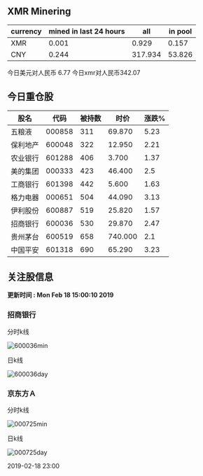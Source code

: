 ## XMR Minering

|currency|mined in last 24 hours|all|in pool|
|---|---|---|---|
|XMR|0.001|0.929|0.157|
|CNY|0.244|317.934|53.826|

今日美元对人民币 6.77	今日xmr对人民币342.07


## 今日重仓股 

|股名|代码|被持数|时价|涨跌%|
|---|---|---|---|---|
|五粮液|000858|311|69.870|5.23|
|保利地产|600048|322|12.950|2.21|
|农业银行|601288|406|3.700|1.37|
|美的集团|000333|423|46.400|2.5|
|工商银行|601398|442|5.600|1.63|
|格力电器|000651|504|44.090|3.13|
|伊利股份|600887|519|25.820|1.57|
|招商银行|600036|530|29.870|2.47|
|贵州茅台|600519|658|740.000|2.1|
|中国平安|601318|690|65.290|3.23|

## 关注股信息
**更新时间 : Mon Feb 18 15:00:10 2019**
### 招商银行 
分时k线

![600036min](http://image.sinajs.cn/newchart/min/n/sh600036.gif)

日k线

![600036day](http://image.sinajs.cn/newchart/daily/n/sh600036.gif)

### 京东方Ａ 
分时k线

![000725min](http://image.sinajs.cn/newchart/min/n/sz000725.gif)

日k线

![000725day](http://image.sinajs.cn/newchart/daily/n/sz000725.gif)

2019-02-18 23:00